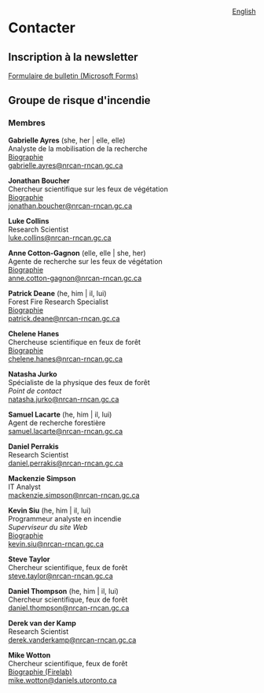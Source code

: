 <a href="https://cffdrs.github.io/website_en/contact/" target="_self" style="float: right;"> English </a>

# Contacter

## Inscription à la newsletter
[Formulaire de bulletin (Microsoft Forms)](https://forms.office.com/r/jmT8HVrsK8)

## Groupe de risque d'incendie
### Membres
**Gabrielle Ayres** (she, her | elle, elle)  
Analyste de la mobilisation de la recherche  
<a href="../contacter/Gabrielle_Ayres" target="_self">Biographie</a>  
[gabrielle.ayres@nrcan-rncan.gc.ca](mailto:gabrielle.ayres@nrcan-rncan.gc.ca)  

**Jonathan Boucher**  
Chercheur scientifique sur les feux de végétation  
<a href="../contacter/Jonathan_Boucher" target="_self">Biographie</a>  
[jonathan.boucher@nrcan-rncan.gc.ca](mailto:jonathan.boucher@NRCan-RNCan.gc.ca)  

**Luke Collins**  
Research Scientist  
[luke.collins@nrcan-rncan.gc.ca](mailto:Luke.Collins@NRCan-RNCan.gc.ca)  

**Anne Cotton-Gagnon** (elle, elle | she, her)  
Agente de recherche sur les feux de végétation  
<a href="../contacter/Anne_Cotton-Gagnon" target="_self">Biographie</a>  
[anne.cotton-gagnon@nrcan-rncan.gc.ca](mailto:anne.cotton-gagnon@NRCan-RNCan.gc.ca)  

**Patrick Deane** (he, him | il, lui)  
Forest Fire Research Specialist   
<a href="../contacter/Patrick_Deane" target="_self">Biographie</a>  
[patrick.deane@nrcan-rncan.gc.ca](mailto:Patrick.Deane@NRCan-RNCan.gc.ca)  

**Chelene Hanes**  
Chercheuse scientifique en feux de forêt  
<a href="../contacter/Chelene_Hanes" target="_self">Biographie</a>  
[chelene.hanes@nrcan-rncan.gc.ca](mailto:chelene.hanes@nrcan-rncan.gc.ca)  

**Natasha Jurko**  
Spécialiste de la physique des feux de forêt  
*Point de contact*  
[natasha.jurko@nrcan-rncan.gc.ca](mailto:natasha.jurko@NRCan-RNCan.gc.ca)  

**Samuel Lacarte** (he, him | il, lui)  
Agent de recherche forestière  
[samuel.lacarte@nrcan-rncan.gc.ca](mailto:samuel.lacarte@NRCan-RNCan.gc.ca)  

**Daniel Perrakis**  
Research Scientist  
[daniel.perrakis@nrcan-rncan.gc.ca](mailto:daniel.perrakis@NRCan-RNCan.gc.ca)  

**Mackenzie Simpson**  
IT Analyst  
[mackenzie.simpson@nrcan-rncan.gc.ca](mailto:mackenzie.simpson@NRCan-RNCan.gc.ca)  

**Kevin Siu** (he, him | il, lui)  
Programmeur analyste en incendie  
*Superviseur du site Web*  
<a href="../contacter/Kevin_Siu" target="_self">Biographie</a>  
[kevin.siu@nrcan-rncan.gc.ca](mailto:kevin.siu@nrcan-rncan.gc.ca)

**Steve Taylor**  
Chercheur scientifique, feux de forêt  
[steve.taylor@nrcan-rncan.gc.ca](mailto:steve.taylor@NRCan-RNCan.gc.ca)  

**Daniel Thompson** (he, him | il, lui)    
Chercheur scientifique, feux de forêt  
[daniel.thompson@nrcan-rncan.gc.ca](mailto:daniel.thompson@NRCan-RNCan.gc.ca)  

**Derek van der Kamp**  
Research Scientist  
[derek.vanderkamp@nrcan-rncan.gc.ca](mailto:Derek.VanDerKamp@NRCan-RNCan.gc.ca)  

**Mike Wotton**  
Chercheur scientifique, feux de forêt  
[Biographie (Firelab)](http://www.firelab.utoronto.ca/people/bmw/)  
[mike.wotton@daniels.utoronto.ca](mailto:mike.wotton@daniels.utoronto.ca)  
